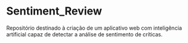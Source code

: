 # Sentiment_Review
Repositório destinado à criação de um aplicativo web com inteligência artificial capaz de detectar a análise de sentimento de críticas.
